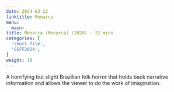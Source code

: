 ```yaml
---
date: 2024-03-22
linktitle: Menarca
menu:
  main:
title: Menarca (Menarca) (2020) - 22 mins
categories: [
  'short-film',
  'GSFF2024',
]
weight: 10
---
```


A horrifying but slight Brazilian folk horror that holds back narrative information and allows the viewer to do the work of imagination. 